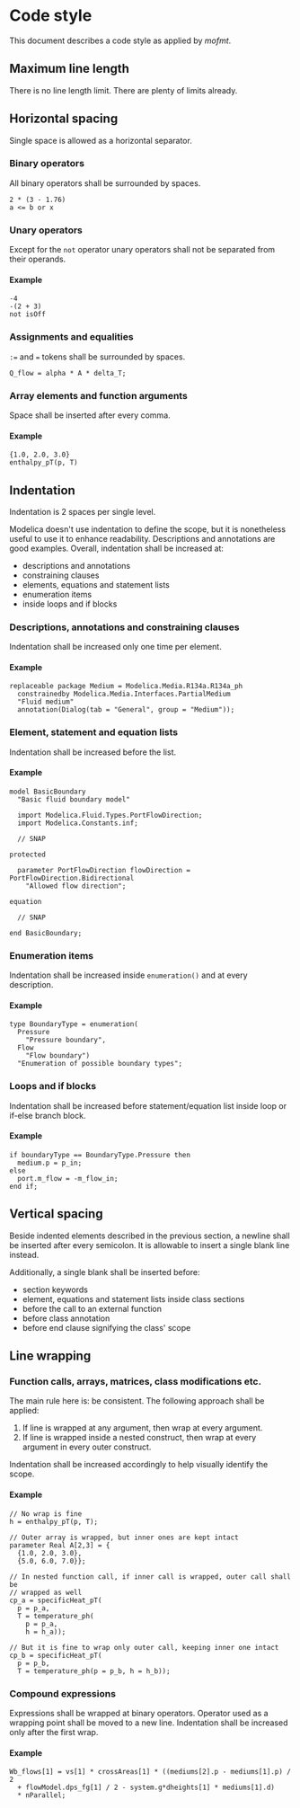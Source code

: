 # Code style

This document describes a code style as applied by *mofmt*.

## Maximum line length

There is no line length limit. There are plenty of limits already.

## Horizontal spacing

Single space is allowed as a horizontal separator.

### Binary operators

All binary operators shall be surrounded by spaces.

```modelica
2 * (3 - 1.76)
a <= b or x
```

### Unary operators

Except for the `not` operator unary operators shall not be separated
from their operands.

#### Example

```modelica
-4
-(2 + 3)
not isOff
```

### Assignments and equalities

`:=` and `=` tokens shall be surrounded by spaces.

```modelica
Q_flow = alpha * A * delta_T;
```

### Array elements and function arguments

Space shall be inserted after every comma.

#### Example

```modelica
{1.0, 2.0, 3.0}
enthalpy_pT(p, T)
```

## Indentation

Indentation is 2 spaces per single level.

Modelica doesn't use indentation to define the scope, but it is
nonetheless useful to use it to enhance readability. Descriptions and
annotations are good examples. Overall, indentation shall be increased at:

* descriptions and annotations
* constraining clauses
* elements, equations and statement lists
* enumeration items
* inside loops and if blocks

### Descriptions, annotations and constraining clauses

Indentation shall be increased only one time per element.

#### Example

```modelica
replaceable package Medium = Modelica.Media.R134a.R134a_ph
  constrainedby Modelica.Media.Interfaces.PartialMedium
  "Fluid medium"
  annotation(Dialog(tab = "General", group = "Medium"));
```

### Element, statement and equation lists

Indentation shall be increased before the list.

#### Example

```modelica
model BasicBoundary
  "Basic fluid boundary model"

  import Modelica.Fluid.Types.PortFlowDirection;
  import Modelica.Constants.inf;

  // SNAP

protected

  parameter PortFlowDirection flowDirection = PortFlowDirection.Bidirectional
    "Allowed flow direction";

equation

  // SNAP

end BasicBoundary;
```

### Enumeration items

Indentation shall be increased inside `enumeration()` and at every
description.

#### Example

```modelica
type BoundaryType = enumeration(
  Pressure
    "Pressure boundary",
  Flow
    "Flow boundary")
  "Enumeration of possible boundary types";
```

### Loops and if blocks

Indentation shall be increased before statement/equation list inside
loop or if-else branch block.

#### Example

```modelica
if boundaryType == BoundaryType.Pressure then
  medium.p = p_in;
else
  port.m_flow = -m_flow_in;
end if;
```

## Vertical spacing

Beside indented elements described in the previous section, a newline
shall be inserted after every semicolon. It is allowable to insert a
single blank line instead.

Additionally, a single blank shall be inserted before:

* section keywords
* element, equations and statement lists inside class sections
* before the call to an external function
* before class annotation
* before end clause signifying the class' scope

## Line wrapping

### Function calls, arrays, matrices, class modifications etc.

The main rule here is: be consistent. The following approach shall be
applied:

1. If line is wrapped at any argument, then wrap at every argument.
2. If line is wrapped inside a nested construct, then wrap at every
   argument in every outer construct.

Indentation shall be increased accordingly to help visually identify the
scope.

#### Example

```Modelica
// No wrap is fine
h = enthalpy_pT(p, T);

// Outer array is wrapped, but inner ones are kept intact
parameter Real A[2,3] = {
  {1.0, 2.0, 3.0},
  {5.0, 6.0, 7.0}};

// In nested function call, if inner call is wrapped, outer call shall be
// wrapped as well
cp_a = specificHeat_pT(
  p = p_a,
  T = temperature_ph(
    p = p_a,
    h = h_a));

// But it is fine to wrap only outer call, keeping inner one intact
cp_b = specificHeat_pT(
  p = p_b,
  T = temperature_ph(p = p_b, h = h_b));
```

### Compound expressions

Expressions shall be wrapped at binary operators. Operator used as a
wrapping point shall be moved to a new line. Indentation shall be
increased only after the first wrap.

#### Example

```Modelica
Wb_flows[1] = vs[1] * crossAreas[1] * ((mediums[2].p - mediums[1].p) / 2
  + flowModel.dps_fg[1] / 2 - system.g*dheights[1] * mediums[1].d)
  * nParallel;
```
